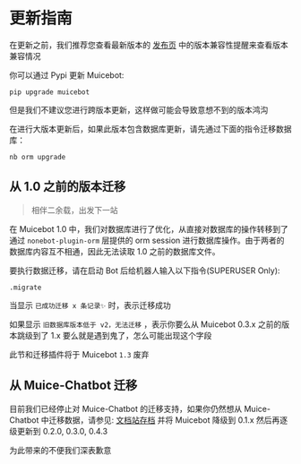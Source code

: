 # 更新指南

在更新之前，我们推荐您查看最新版本的 [发布页](https://github.com/Moemu/MuiceBot/releases) 中的版本兼容性提醒来查看版本兼容情况

你可以通过 Pypi 更新 Muicebot:

```shell
pip upgrade muicebot
```

但是我们不建议您进行跨版本更新，这样做可能会导致意想不到的版本鸿沟

在进行大版本更新后，如果此版本包含数据库更新，请先通过下面的指令迁移数据库：

```shell
nb orm upgrade
```

## 从 1.0 之前的版本迁移

> 相伴二余载，出发下一站

在 Muicebot 1.0 中，我们对数据库进行了优化，从直接对数据库的操作转移到了通过 `nonebot-plugin-orm` 层提供的 orm session 进行数据库操作。由于两者的数据库内容互不相通，因此无法读取 1.0 之前的数据库文件。

要执行数据迁移，请在启动 Bot 后给机器人输入以下指令(SUPERUSER Only):

```
.migrate
```

当显示 `已成功迁移 x 条记录✨` 时，表示迁移成功

如果显示 `旧数据库版本低于 v2，无法迁移` ，表示你要么从 Muicebot 0.3.x 之前的版本跳级到了 1.x 要么就是遇到鬼了，怎么可能出现这个字段

此节和迁移插件将于 Muicebot `1.3` 废弃

## 从 Muice-Chatbot 迁移

目前我们已经停止对 Muice-Chatbot 的迁移支持，如果你仍然想从 Muice-Chatbot 中迁移数据，请参见: [文档站存档](https://github.com/MuikaAI/Muicebot-Doc/blob/c2c279294aa200cd9f800f8a053b1ab05d53e3fd/docs/guide/migrations.md) 并将 Muicebot 降级到 0.1.x 然后再逐级更新到 0.2.0, 0.3.0, 0.4.3

为此带来的不便我们深表歉意
